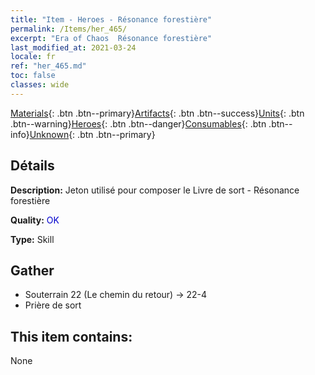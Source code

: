 ```yaml
---
title: "Item - Heroes - Résonance forestière"
permalink: /Items/her_465/
excerpt: "Era of Chaos  Résonance forestière"
last_modified_at: 2021-03-24
locale: fr
ref: "her_465.md"
toc: false
classes: wide
---
```

 [Materials](/fr/Items/){: .btn .btn--primary}[Artifacts](/fr/Items/Artifacts/){: .btn .btn--success}[Units](/fr/Items/Units/){: .btn .btn--warning}[Heroes](/fr/Items/Heroes/){: .btn .btn--danger}[Consumables](/fr/Items/Consumables/){: .btn .btn--info}[Unknown](/fr/Items/Unknown/){: .btn .btn--primary}

## Détails
 **Description:** Jeton utilisé pour composer le Livre de sort - Résonance forestière

 **Quality:** <span style="color: #0000CD">OK</span>

 **Type:** Skill

## Gather

*    Souterrain 22 (Le chemin du retour) -> 22-4 
*    Prière de sort 

## This item contains:

  None

